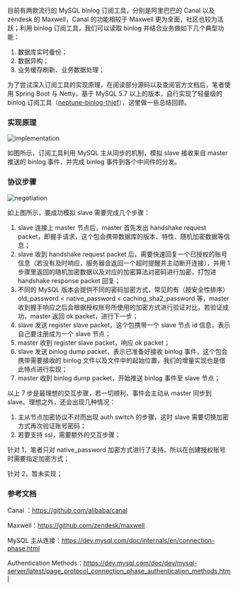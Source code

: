 目前有两款流行的 MySQL binlog 订阅工具，分别是阿里巴巴的 Canal 以及 zendesk 的 Maxwell，Canal 的功能相较于 Maxwell 更为全面，社区也较为活跃；利用 binlog 订阅工具，我们可以读取 binlog 并结合业务做如下几个典型功能：

1. 数据库实时备份；
2. 数据异构；
3. 业务缓存刷新、业务数据处理；

为了尝试深入订阅工具的实现原理，在阅读部分源码以及查阅官方文档后，笔者使用 Spring Boot 与 Netty，基于 MySQL 5.7 以上的版本，自行实现了轻量级的 binlog 订阅工具（[neptune-binlog-thief](https://github.com/notayessir/neptune-binlog-thief)），这里做一些总结回顾。

### 实现原理

![implementation](https://github.com/notayessir/blog/blob/main/images/binlog/implementation.png)

如图所示，订阅工具利用 MySQL 主从同步的机制，模拟 slave 接收来自 master 推送的 binlog 事件，并完成 binlog 事件到各个中间件的分发。

### 协议步骤

![negotiation](https://github.com/notayessir/blog/blob/main/images/binlog/negotiation.png)

如上图所示，要成功模拟 slave 需要完成几个步骤：

1. slave 连接上 master 节点后，master 首先发出 handshake request packet，即握手请求，这个包会携带数据库的版本、特性、随机加密数据等信息；
2. slave 收到 handshake request packet 后，需要快速回复一个已授权的账号信息（若没有及时响应，服务器会返回一个超时提醒并主动断开连接），并用 1 步骤里返回的随机加密数据以及对应的加密算法对密码进行加密，打包进 handshake response packet 回复；
3. 不同的 MySQL 版本会提供不同的密码加密方式，常见的有（按安全性排序） old_password < native_password < caching_sha2_password 等，master 收到握手响应之后会根据授权账号所使用的加密方式进行验证对比，若验证成功，master 返回 ok packet，进行下一步；
4. slave 发送 register slave packet，这个包携带一个 slave 节点 id 信息，表示自己要注册成为一个 slave 节点；
5. master 收到 register slave packet，响应 ok packet；
6. slave 发送 binlog dump packet，表示已准备好接收 binlog 事件，这个包会携带需要接收的 binlog 文件以及文件中的起始位置，我们的增量实现也是借此特点进行实现；
7. master 收到 binlog dump packet，开始推送 binlog 事件至 slave 节点；

以上 7 步是最理想的交互步骤，若一切顺利，事件会主动从 master 同步到 slave。理想之外，还会出现几种情况：

1. 主从节点加密协议不对而出现 auth switch 的步骤，这时 slave 需要切换加密方式再次验证账号密码；
2. 若要支持 ssl，需要额外的交互步骤；

针对 1，笔者只对 native_password 加密方式进行了支持，所以在创建授权账号时需要指定加密方式；

针对 2，暂未实现；

### 参考文档

Canal ：https://github.com/alibaba/canal

Maxwell：https://github.com/zendesk/maxwell

MySQL 主从连接：https://dev.mysql.com/doc/internals/en/connection-phase.html

Authentication Methods：https://dev.mysql.com/doc/dev/mysql-server/latest/page_protocol_connection_phase_authentication_methods.html

